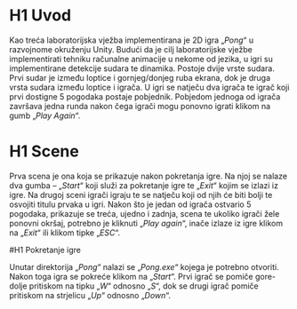 # H1 Uvod
Kao treća laboratorijska vježba implementirana je 2D igra „*Pong*“ u razvojnome okruženju Unity. Budući da je cilj laboratorijske vježbe implementirati tehniku računalne animacije u nekome od jezika, u igri su implementirane detekcije sudara te dinamika. Postoje dvije vrste sudara. Prvi sudar je između loptice i gornjeg/donjeg ruba ekrana, dok je druga vrsta sudara između loptice i igrača. U igri se natječu dva igrača te igrač koji prvi dostigne 5 pogodaka postaje pobjednik. Pobjedom jednoga od igrača završava jedna runda nakon čega igrači mogu ponovno igrati klikom na gumb „*Play Again*“.


# H1 Scene

Prva scena je ona koja se prikazuje nakon pokretanja igre. Na njoj se nalaze dva gumba – „*Start*“ koji služi za pokretanje igre te „*Exit*“ kojim se izlazi iz igre. Na drugoj sceni igrači igraju te se natječu koji od njih će biti bolji te osvojiti titulu prvaka u igri. Nakon što je jedan od igrača ostvario 5 pogodaka, prikazuje se treća, ujedno i zadnja, scena te ukoliko igrači žele ponovni okršaj, potrebno je kliknuti „*Play again*“, inače izlaze iz igre klikom na „*Exit*“ ili klikom tipke „*ESC*“.


#H1 Pokretanje igre

Unutar direktorija „*Pong*“ nalazi se „*Pong.exe*“ kojega je potrebno otvoriti. Nakon toga igra se pokreće klikom na „*Start*“. Prvi igrač se pomiče gore-dolje pritiskom na tipku „*W*“ odnosno „*S*“, dok se drugi igrač pomiče pritiskom na strjelicu „*Up*“ odnosno „*Down*“.
